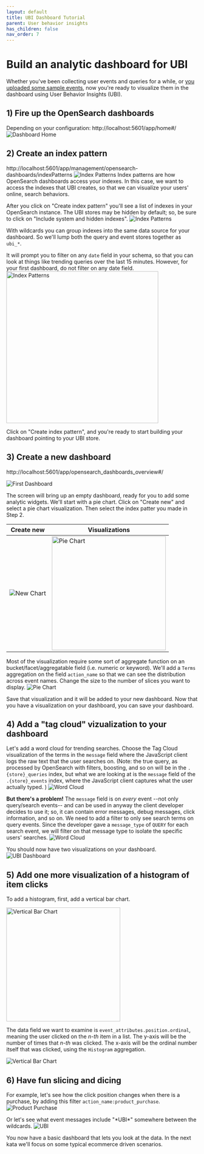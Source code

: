 ```yaml
---
layout: default
title: UBI Dashboard Tutorial
parent: User behavior insights
has_children: false
nav_order: 7
---
```


# Build an analytic dashboard for UBI
Whether you've been collecting user events and queries for a while, or [you uploaded some sample events](https://github.com/o19s/chorus-opensearch-edition/blob/main/katas/003_import_preexisting_event_data.md), now you're ready to visualize them in the dashboard using User Behavior Insights (UBI).


## 1) Fire up the OpenSearch dashboards
Depending on your configuration: http://localhost:5601/app/home#/
![Dashboard Home]({{site.url}}{{site.baseurl}}/images/ubi/home.png "Dashboards")

## 2) Create an index pattern
http://localhost:5601/app/management/opensearch-dashboards/indexPatterns
![Index Patterns]({{site.url}}{{site.baseurl}}/images/ubi/index_pattern1.png "Index Patterns")
Index patterns are how OpenSearch dashboards access your indexes. In this case, we want to access the indexes that UBI creates, so that we can visualize your users' online, search behaviors.

After you click on "Create index pattern" you'll see a list of indexes in your OpenSearch instance. The UBI stores may be hidden by default; so, be sure to click on "Include system and hidden indexes". 
![Index Patterns]({{site.url}}{{site.baseurl}}/images/ubi/index_pattern2.png "Index Patterns")

With wildcards you can group indexes into the same data source for your dashboard. So we'll lump both the query and event stores together as `ubi_*`.

It will prompt you to filter on any `date` field in your schema, so that you can look at things like trending queries over the last 15 minutes. However, for your first dashboard, do not filter on any date field. 
<img src="{{site.url}}{{site.baseurl}}/images/ubi/index_pattern3.png" alt="Index Patterns" width="400"/>


 Click on "Create index pattern", and you're ready to start building your dashboard pointing to your UBI store.

## 3) Create a new dashboard
http://localhost:5601/app/opensearch_dashboards_overview#/

![First Dashboard]({{site.url}}{{site.baseurl}}/images/ubi/first_dashboard.png "First Dashboard")

The screen will bring up an empty dashboard, ready for you to add some analytic widgets. We'll start with a pie chart. Click on "Create new" and select a pie chart visualization. Then select the index patter you made in Step 2.

|Create new|Visualizations|
|---|---|
|![New Chart]({{site.url}}{{site.baseurl}}/images/ubi/new_widget.png "New Chart")|<img src="{{site.url}}{{site.baseurl}}/images/ubi/visualizations.png" alt="Pie Chart" width="300"/>|

Most of the visualization require some sort of aggregate function on an bucket/facet/aggregatable field (i.e. numeric or keyword). We'll add a `Terms` aggregation on the field `action_name` so that we can see the distribution across event names. Change the size to the number of slices you want to display.
![Pie Chart]({{site.url}}{{site.baseurl}}/images/ubi/pie.png "Pie Chart")

Save that visualization and it will be added to your new dashboard. Now that you have a visualization on your dashboard, you can save your dashboard.

## 4) Add a "tag cloud" vizualization to your dashboard
Let's add a word cloud for trending searches. Choose the Tag Cloud visualization of the terms in the `message` field where the JavaScript client logs the raw text that the user searches on. (Note: the true query, as processed by OpenSearch with filters, boosting, and so on will be in the `.{store}_queries` index, but what we are looking at is the `message` field of the `.{store}_events` index, where the JavaScript client captures what the user actually typed. )
![Word Cloud]({{site.url}}{{site.baseurl}}/images/ubi/tag_cloud1.png "Word Cloud")

**But there's a problem!** The `message` field is on *every* event --not only query/search events-- and can be used in anyway the client developer decides to use it; so, it can contain error messages, debug messages, click information, and so on.
We need to add a filter to only see search terms on query events. Since the developer gave a `message_type` of `QUERY` for each search event, we will filter on that message type to isolate the specific users' searches. 
![Word Cloud]({{site.url}}{{site.baseurl}}/images/ubi/tag_cloud2.png "Word Cloud")

You should now have two visualizations on your dashboard.
![UBI Dashboard]({{site.url}}{{site.baseurl}}/images/ubi/dashboard2.png "UBI Dashboard")

## 5) Add one more visualization of a histogram of item clicks
To add a histogram, first, add a vertical bar chart.

<img src="{{site.url}}{{site.baseurl}}/images/ubi/visualizations2.png" alt="Vertical Bar Chart" width="300"/>

The data field we want to examine is `event_attributes.position.ordinal`, meaning the user clicked on the *n-th* item in a list. The y-axis will be the number of times that *n-th* was clicked. The x-axis will be the ordinal number itself that was clicked, using the `Histogram` aggregation.

![Vertical Bar Chart]({{site.url}}{{site.baseurl}}/images/ubi/histogram.png "Vertical Bar Chart")

## 6) Have fun slicing and dicing
For example, let's see how the click position changes when there is a purchase, by adding this filter `action_name:product_purchase`.
![Product Purchase]({{site.url}}{{site.baseurl}}/images/ubi/product_purchase.png "Product Purchase")

Or let's see what event messages include "\*UBI\*" somewhere between the wildcards.
![UBI]({{site.url}}{{site.baseurl}}/images/ubi/ubi.png "UBI")

You now have a basic dashboard that lets you look at the data. In the next kata we'll focus on some typical ecommerce driven scenarios.
